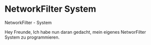# NetworkFilter System
NetworkFilter - System

Hey Freunde, Ich habe nun daran gedacht, mein eigenes NetworFilter System zu programmieren.
